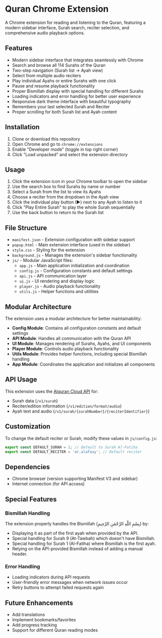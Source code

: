 # Quran Chrome Extension

A Chrome extension for reading and listening to the Quran, featuring a modern sidebar interface, Surah search, reciter selection, and comprehensive audio playback options.

## Features

- Modern sidebar interface that integrates seamlessly with Chrome
- Search and browse all 114 Surahs of the Quran
- Two-step navigation (Surah list → Ayah view)
- Select from multiple audio reciters
- Play individual Ayahs or entire Surahs with one click
- Pause and resume playback functionality
- Proper Bismillah display with special handling for different Surahs
- Loading indicators and error handling for better user experience
- Responsive dark theme interface with beautiful typography
- Remembers your last selected Surah and Reciter
- Proper scrolling for both Surah list and Ayah content

## Installation

1. Clone or download this repository
2. Open Chrome and go to `chrome://extensions`
3. Enable "Developer mode" (toggle in top right corner)
4. Click "Load unpacked" and select the extension directory

## Usage

1. Click the extension icon in your Chrome toolbar to open the sidebar
2. Use the search box to find Surahs by name or number
3. Select a Surah from the list to view its Ayahs
4. Choose a reciter from the dropdown in the Ayah view
5. Click the individual play button (▶) next to any Ayah to listen to it
6. Click "Play Entire Surah" to play the whole Surah sequentially
7. Use the back button to return to the Surah list

## File Structure

- `manifest.json` - Extension configuration with sidebar support
- `popup.html` - Main extension interface (used in the sidebar)
- `style.css` - Styling for the extension
- `background.js` - Manages the extension's sidebar functionality
- `js/` - Modular JavaScript files:
  - `app.js` - Main application initialization and coordination
  - `config.js` - Configuration constants and default settings
  - `api.js` - API communication layer
  - `ui.js` - UI rendering and display logic
  - `player.js` - Audio playback functionality
  - `utils.js` - Helper functions and utilities

## Modular Architecture

The extension uses a modular architecture for better maintainability:

- **Config Module**: Contains all configuration constants and default settings
- **API Module**: Handles all communication with the Quran API
- **UI Module**: Manages rendering of Surahs, Ayahs, and UI components
- **Player Module**: Controls audio playback functionality
- **Utils Module**: Provides helper functions, including special Bismillah handling
- **App Module**: Coordinates the application and initializes all components

## API Usage

This extension uses the [Alquran Cloud API](https://alquran.cloud/api) for:
- Surah data (`/v1/surah`)
- Reciter/edition information (`/v1/edition/format/audio`)
- Ayah text and audio (`/v1/surah/{surahNumber}/{reciterIdentifier}`)

## Customization

To change the default reciter or Surah, modify these values in `js/config.js`:
```js
export const DEFAULT_SURAH = 1; // Default to Surah Al-Fatiha
export const DEFAULT_RECITER = 'ar.alafasy'; // Default reciter
```

## Dependencies

- Chrome browser (version supporting Manifest V3 and sidebar)
- Internet connection (for API access)

## Special Features

### Bismillah Handling
The extension properly handles the Bismillah (بِسْمِ اللَّهِ الرَّحْمَٰنِ الرَّحِيمِ) by:
- Displaying it as part of the first ayah when provided by the API.
- Special handling for Surah 9 (At-Tawbah) which doesn't have Bismillah.
- Special handling for Surah 1 (Al-Fatiha) where Bismillah is the first ayah.
- Relying on the API-provided Bismillah instead of adding a manual header.

### Error Handling
- Loading indicators during API requests
- User-friendly error messages when network issues occur
- Retry buttons to attempt failed requests again

## Future Enhancements

- Add translations
- Implement bookmarks/favorites
- Add progress tracking
- Support for different Quran reading modes
